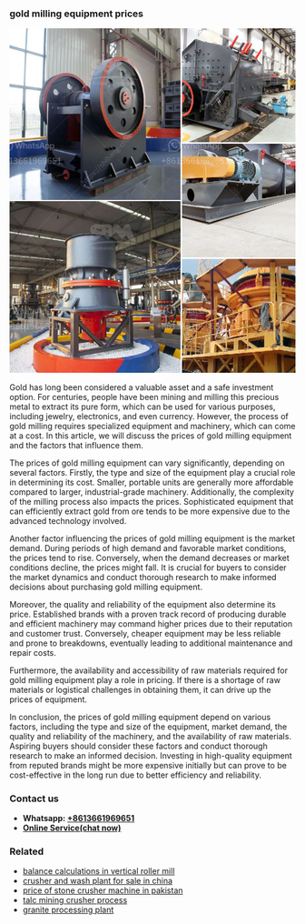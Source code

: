 <h3>gold milling equipment prices</h3><img src='1708332819.jpg' alt=''><p>Gold has long been considered a valuable asset and a safe investment option. For centuries, people have been mining and milling this precious metal to extract its pure form, which can be used for various purposes, including jewelry, electronics, and even currency. However, the process of gold milling requires specialized equipment and machinery, which can come at a cost. In this article, we will discuss the prices of gold milling equipment and the factors that influence them.</p><p>The prices of gold milling equipment can vary significantly, depending on several factors. Firstly, the type and size of the equipment play a crucial role in determining its cost. Smaller, portable units are generally more affordable compared to larger, industrial-grade machinery. Additionally, the complexity of the milling process also impacts the prices. Sophisticated equipment that can efficiently extract gold from ore tends to be more expensive due to the advanced technology involved.</p><p>Another factor influencing the prices of gold milling equipment is the market demand. During periods of high demand and favorable market conditions, the prices tend to rise. Conversely, when the demand decreases or market conditions decline, the prices might fall. It is crucial for buyers to consider the market dynamics and conduct thorough research to make informed decisions about purchasing gold milling equipment.</p><p>Moreover, the quality and reliability of the equipment also determine its price. Established brands with a proven track record of producing durable and efficient machinery may command higher prices due to their reputation and customer trust. Conversely, cheaper equipment may be less reliable and prone to breakdowns, eventually leading to additional maintenance and repair costs.</p><p>Furthermore, the availability and accessibility of raw materials required for gold milling equipment play a role in pricing. If there is a shortage of raw materials or logistical challenges in obtaining them, it can drive up the prices of equipment.</p><p>In conclusion, the prices of gold milling equipment depend on various factors, including the type and size of the equipment, market demand, the quality and reliability of the machinery, and the availability of raw materials. Aspiring buyers should consider these factors and conduct thorough research to make an informed decision. Investing in high-quality equipment from reputed brands might be more expensive initially but can prove to be cost-effective in the long run due to better efficiency and reliability.</p><h3>Contact us</h3><ul><li><strong>Whatsapp:&nbsp;<a href="https://wa.me/8613661969651">+8613661969651</a></strong></li><li><a href="https://swt.shibang-china.com/?git&amp;zhl&amp;gold milling equipment prices"><strong>Online Service(chat now)</strong></a></li></ul><h3>Related</h3><ul><li><a href='balance calculations in vertical roller mill.md'>balance calculations in vertical roller mill</a></li><li><a href='crusher and wash plant for sale in china.md'>crusher and wash plant for sale in china</a></li><li><a href='price of stone crusher machine in pakistan.md'>price of stone crusher machine in pakistan</a></li><li><a href='talc mining crusher process.md'>talc mining crusher process</a></li><li><a href='granite processing plant.md'>granite processing plant</a></li></ul>